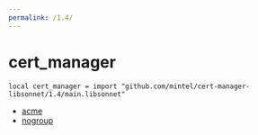 ```yaml
---
permalink: /1.4/
---
```


# cert_manager

```jsonnet
local cert_manager = import "github.com/mintel/cert-manager-libsonnet/1.4/main.libsonnet"
```



* [acme](acme/index.md)
* [nogroup](nogroup/index.md)